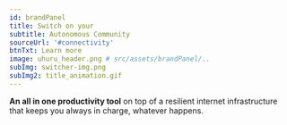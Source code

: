 ```yaml
---
id: brandPanel
title: Switch on your
subtitle: Autonomous Community
sourceUrl: '#connectivity'
btnTxt: Learn more
image: uhuru_header.png # src/assets/brandPanel/..
subImg: switcher-img.png
subImg2: title_animation.gif
---
```


**An all in one productivity tool** on top of
a resilient internet infrastructure that keeps
you always in charge, whatever happens.
